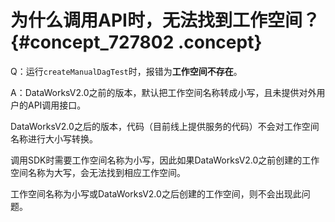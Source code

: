 # 为什么调用API时，无法找到工作空间？ {#concept_727802 .concept}

Q：运行`createManualDagTest`时，报错为**工作空间不存在**。

A：DataWorksV2.0之前的版本，默认把工作空间名称转成小写，且未提供对外用户的API调用接口。

DataWorksV2.0之后的版本，代码（目前线上提供服务的代码）不会对工作空间名称进行大小写转换。

调用SDK时需要工作空间名称为小写，因此如果DataWorksV2.0之前创建的工作空间名称为大写，会无法找到相应工作空间。

工作空间名称为小写或DataWorksV2.0之后创建的工作空间，则不会出现此问题。

